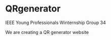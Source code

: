 # QRgenerator
IEEE Young Professionals Winternship Group 34 

We are creating a QR generator website
